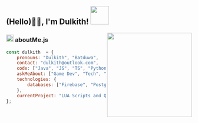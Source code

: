 <!-- ### Hi there 👋 -->


<h2> (Hello)🙏🏻, I'm Dulkith! <img src="https://media.giphy.com/media/12oufCB0MyZ1Go/giphy.gif" width="50"></h2>
<img align='right' src="https://media.giphy.com/media/M9gbBd9nbDrOTu1Mqx/giphy.gif" width="230">


###  <img src="https://media.giphy.com/media/ln7z2eWriiQAllfVcn/giphy.gif" height="20"> **aboutMe.js**

```javascript
const dulkith  = {
    pronouns: "Dulkith", "Batduwa",
    contact: "dulkith@outlook.com",
    code: ["Java", "JS", "TS", "Python()", "C++", "C#", "HTML", "CSS", "Flutter", "Dart", "Angular", "ML", "VB"],
    askMeAbout: ["Game Dev", "Tech", "Gaming"],
    technologies: {
        databases: ["Firebase", "Postgres", "Mongob", "MySql", "MsSql"]
    },
    currentProject: "LUA Scripts and QB-Framework!"
};
```


<!--
**dulkith/dulkith** is a ✨ _special_ ✨ repository because its `README.md` (this file) appears on your GitHub profile.

Here are some ideas to get you started:

- 🔭 I’m currently working on ...
- 🌱 I’m currently learning ...
- 👯 I’m looking to collaborate on ...
- 🤔 I’m looking for help with ...
- 💬 Ask me about ...
- 📫 How to reach me: ...
- 😄 Pronouns: ...
- ⚡ Fun fact: ...
-->
